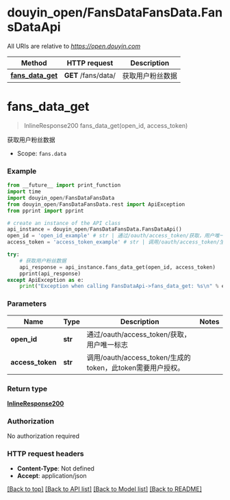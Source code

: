 # douyin_open/FansDataFansData.FansDataApi

All URIs are relative to *https://open.douyin.com*

Method | HTTP request | Description
------------- | ------------- | -------------
[**fans_data_get**](FansDataApi.md#fans_data_get) | **GET** /fans/data/ | 获取用户粉丝数据

# **fans_data_get**
> InlineResponse200 fans_data_get(open_id, access_token)

获取用户粉丝数据

* Scope: `fans.data` 

### Example
```python
from __future__ import print_function
import time
import douyin_open/FansDataFansData
from douyin_open/FansDataFansData.rest import ApiException
from pprint import pprint

# create an instance of the API class
api_instance = douyin_open/FansDataFansData.FansDataApi()
open_id = 'open_id_example' # str | 通过/oauth/access_token/获取，用户唯一标志
access_token = 'access_token_example' # str | 调用/oauth/access_token/生成的token，此token需要用户授权。

try:
    # 获取用户粉丝数据
    api_response = api_instance.fans_data_get(open_id, access_token)
    pprint(api_response)
except ApiException as e:
    print("Exception when calling FansDataApi->fans_data_get: %s\n" % e)
```

### Parameters

Name | Type | Description  | Notes
------------- | ------------- | ------------- | -------------
 **open_id** | **str**| 通过/oauth/access_token/获取，用户唯一标志 | 
 **access_token** | **str**| 调用/oauth/access_token/生成的token，此token需要用户授权。 | 

### Return type

[**InlineResponse200**](InlineResponse200.md)

### Authorization

No authorization required

### HTTP request headers

 - **Content-Type**: Not defined
 - **Accept**: application/json

[[Back to top]](#) [[Back to API list]](../README.md#documentation-for-api-endpoints) [[Back to Model list]](../README.md#documentation-for-models) [[Back to README]](../README.md)

